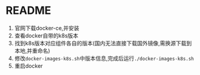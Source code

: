 # README

1. 官网下载docker-ce,并安装
2. 查看docker自带的k8s版本
3. 找到k8s版本对应组件各自的版本(国内无法直接下载国外镜像,需换源下载到本地,并重命名)
4. 修改`docker-images-k8s.sh`中版本信息,完成后运行`./docker-images-k8s.sh`
5. 重启docker